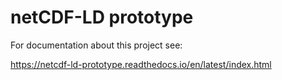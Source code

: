 # netCDF-LD prototype 

For documentation about this project see: 

https://netcdf-ld-prototype.readthedocs.io/en/latest/index.html
